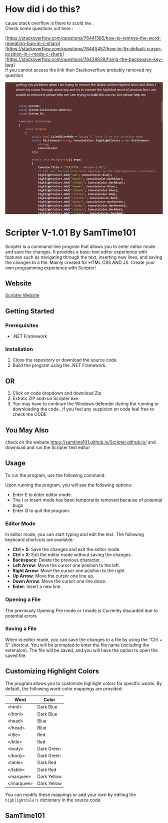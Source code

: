 # How did i do this?
cause stack overflow is there to scold me .
<br>
Check some questions out here :

[https://stackoverflow.com/questions/76441585/how-to-remove-the-word-repeating-bug-in-c-sharp]
[https://stackoverflow.com/questions/76445457/how-to-fix-default-cursor-position-in-i-mode-c-sharp]
[https://stackoverflow.com/questions/76439839/fixing-the-backspace-key-bug]
<br>
 If you cannot access the link then Stackoverflow probably removed my question
<br>
 
![Problem](problem.png)


# Scripter V-1.01 By SamTime101

Scripter is a command-line program that allows you to enter editor mode and save the changes. It provides a basic text editor experience with features such as navigating through the text, inserting new lines, and saving the changes to a file.
Mainly created for HTML CSS AND JS. Create your own programming experience with Scripter!

## Website
[Scripter Website](https://samtime101.github.io/Scripter.github.io/)

## Getting Started

### Prerequisites

- .NET Framework

### Installation

1. Clone the repository or download the source code.
2. Build the program using the .NET Framework.

## OR

1. Click on code dropdown and download Zip 
2. Extratc ZIP and run Scripter.exe
3. You may have to continue the Windows defender during the running or downloading the code , if you feel any suspicion on code feel free to check the CODE

## You May Also

check on the website https://samtime101.github.io/Scripter.github.io/ and download and run the Scripter text editor

## Usage

To run the program, use the following command:


Upon running the program, you will see the following options:

- Enter E to enter editor mode.
- The I or Insert mode has been temporarily removed because of potential bugs
- Enter Q to quit the program.

### Editor Mode

In editor mode, you can start typing and edit the text. The following keyboard shortcuts are available:

- **Ctrl + S**: Save the changes and exit the editor mode.
- **Ctrl + X**: Exit the editor mode without saving the changes.
- **Backspace**: Delete the previous character.
- **Left Arrow**: Move the cursor one position to the left.
- **Right Arrow**: Move the cursor one position to the right.
- **Up Arrow**: Move the cursor one line up.
- **Down Arrow**: Move the cursor one line down.
- **Enter**: Insert a new line.

### Opening a File

The previously Opening File mode or I mode is Currently discarded due to potential errors

### Saving a File

When in editor mode, you can save the changes to a file by using the "Ctrl + S" shortcut. You will be prompted to enter the file name (including the extension). The file will be saved, and you will have the option to open the saved file.

## Customizing Highlight Colors

The program allows you to customize highlight colors for specific words. By default, the following word-color mappings are provided:

| Word          | Color       |
|---------------|-------------|
| &lt;html&gt;  | Dark Blue   |
| &lt;/html&gt; | Dark Blue   |
| &lt;head&gt;  | Blue        |
| &lt;/head&gt; | Blue        |
| &lt;title&gt; | Red         |
| &lt;/title&gt;| Red         |
| &lt;body&gt;  | Dark Green  |
| &lt;/body&gt; | Dark Green  |
| &lt;table&gt; | Dark Red    |
| &lt;/table&gt;| Dark Red    |
| &lt;marquee&gt; | Dark Yellow|
| &lt;/marquee&gt;| Dark Yellow|

You can modify these mappings or add your own by editing the `highlightColors` dictionary in the source code.


## SamTime101
